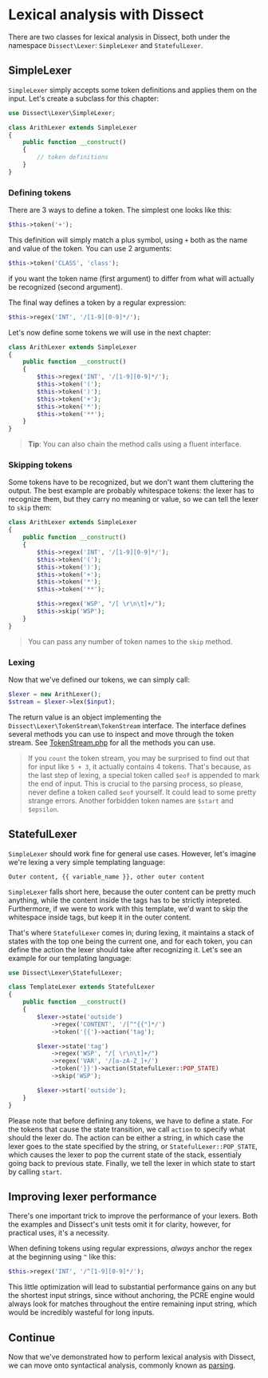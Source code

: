 Lexical analysis with Dissect
=============================

There are two classes for lexical analysis in Dissect, both under the
namespace `Dissect\Lexer`: `SimpleLexer` and `StatefulLexer`.

SimpleLexer
-----------

`SimpleLexer` simply accepts some token definitions and applies them on
the input. Let's create a subclass for this chapter:

```php
use Dissect\Lexer\SimpleLexer;

class ArithLexer extends SimpleLexer
{
    public function __construct()
    {
        // token definitions
    }
}
```

### Defining tokens

There are 3 ways to define a token. The simplest one looks like this:

```php
$this->token('+');
```

This definition will simply match a plus symbol, using `+` both as the
name and value of the token. You can use 2 arguments:

```php
$this->token('CLASS', 'class');
```

if you want the token name (first argument) to differ from what will actually be
recognized (second argument).

The final way defines a token by a regular expression:

```php
$this->regex('INT', '/[1-9][0-9]*/');
```

Let's now define some tokens we will use in the next chapter:

```php
class ArithLexer extends SimpleLexer
{
    public function __construct()
    {
        $this->regex('INT', '/[1-9][0-9]*/');
        $this->token('(');
        $this->token(')');
        $this->token('+');
        $this->token('*');
        $this->token('**');
    }
}
```

> **Tip**: You can also chain the method calls using a fluent interface.

### Skipping tokens

Some tokens have to be recognized, but we don't want them cluttering the
output. The best example are probably whitespace tokens: the lexer has
to recognize them, but they carry no meaning or value, so we can tell
the lexer to `skip` them:

```php
class ArithLexer extends SimpleLexer
{
    public function __construct()
    {
        $this->regex('INT', '/[1-9][0-9]*/');
        $this->token('(');
        $this->token(')');
        $this->token('+');
        $this->token('*');
        $this->token('**');

        $this->regex('WSP', "/[ \r\n\t]+/");
        $this->skip('WSP');
    }
}
```

> You can pass any number of token names to the `skip` method.

### Lexing

Now that we've defined our tokens, we can simply call:

```php
$lexer = new ArithLexer();
$stream = $lexer->lex($input);
```

The return value is an object implementing the
`Dissect\Lexer\TokenStream\TokenStream` interface. The interface defines
several methods you can use to inspect and move through the token
stream. See [TokenStream.php][tokenstream] for all the methods you can
use.

> If you `count` the token stream, you may be surprised to find out that
> for input like `5 + 3`, it actually contains 4 tokens. That's because,
> as the last step of lexing, a special token called `$eof` is appended
> to mark the end of input. This is crucial to the parsing process, so
> please, never define a token called `$eof` yourself. It could lead to
> some pretty strange errors. Another forbidden token names are `$start`
> and `$epsilon`.

StatefulLexer
-------------

`SimpleLexer` should work fine for general use cases. However, let's
imagine we're lexing a very simple templating language:

    Outer content, {{ variable_name }}, other outer content

`SimpleLexer` falls short here, because the outer content can be pretty
much anything, while the content inside the tags has to be strictly
intepreted. Furthermore, if we were to work with this template, we'd
want to skip the whitespace inside tags, but keep it in the outer
content.

That's where `StatefulLexer` comes in; during lexing, it maintains a
stack of states with the top one being the current one, and for each
token, you can define the action the lexer should take after recognizing
it. Let's see an example for our templating language:

```php
use Dissect\Lexer\StatefulLexer;

class TemplateLexer extends StatefulLexer
{
    public function __construct()
    {
        $lexer->state('outside')
            ->regex('CONTENT', '/[^"{{"]*/')
            ->token('{{')->action('tag');

        $lexer->state('tag')
            ->regex('WSP', "/[ \r\n\t]+/")
            ->regex('VAR', '/[a-zA-Z_]+/')
            ->token('}}')->action(StatefulLexer::POP_STATE)
            ->skip('WSP');

        $lexer->start('outside');
    }
}
```

Please note that before defining any tokens, we have to define a state.
For the tokens that cause the state transition, we call `action` to
specify what should the lexer do. The action can be either a string, in
which case the lexer goes to the state specified by the string, or
`StatefulLexer::POP_STATE`, which causes the lexer to pop the current
state of the stack, essentialy going back to previous state.
Finally, we tell the lexer in which state to start by calling `start`.

Improving lexer performance
---------------------------

There's one important trick to improve the performance of your lexers.
Both the examples and Dissect's unit tests omit it for clarity, however,
for practical uses, it's a necessity.

When defining tokens using regular expressions, *always* anchor the
regex at the beginning using `^` like this:

```php
$this->regex('INT', '/^[1-9][0-9]*/');
```

This little optimization will lead to substantial performance gains on
any but the shortest input strings, since without anchoring, the PCRE
engine would always look for matches throughout the entire remaining
input string, which would be incredibly wasteful for long inputs.

Continue
--------

Now that we've demonstrated how to perform lexical analysis with
Dissect, we can move onto syntactical analysis, commonly known as
[parsing][parsing].

[tokenstream]: ../src/Dissect/Lexer/TokenStream/TokenStream.php
[parsing]: parsing.md
